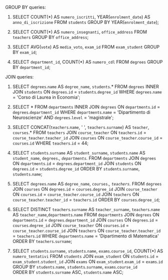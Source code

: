 GROUP BY queries:

1.
    SELECT COUNT(*) AS `numero_iscritti`, YEAR(`enrolment_date`) AS `anno_di_iscrizione`
    FROM `students`
    GROUP BY YEAR(`enrolment_date`);

2.
    SELECT COUNT(*) AS `numero_insegnanti`, `office_address`
    FROM `teachers`
    GROUP BY `office_address`;

3.
    SELECT AVG(`vote`) AS `media_voto`, `exam_id`
    FROM `exam_student`
    GROUP BY `exam_id`;

4.
    SELECT `department_id`, COUNT(*) AS `numero_cdl`
    FROM `degrees`
    GROUP BY `department_id`;

JOIN queries:

1.
    SELECT `degrees`.`name` AS `degree_name`, `students`.*
    FROM `degrees`
    INNER JOIN `students`
    ON `degrees`.`id` = `students`.`degree_id`
    WHERE `degrees`.`name` = 'Corso di Laurea in Economia';

2.
    SELECT *
    FROM `departments`
    INNER JOIN `degrees`
    ON `departments`.`id` = `degrees`.`department_id`
    WHERE `departments`.`name` = 'Dipartimento di Neuroscienze'
    AND `degrees`.`level` = 'magistrale';

3. 
    SELECT CONCAT(`teachers`.`name`, ' ', `teachers`.`surname`) AS `teacher`, `courses`.*
    FROM `teachers`
    JOIN `course_teacher`
    ON `teachers`.`id` = `course_teacher`.`teacher_id`
    JOIN `courses`
    ON `course_teacher`.`course_id` = `courses`.`id`
    WHERE `teachers`.`id` = 44;

4.
    SELECT `students`.`surname` AS `student_surname`, `students`.`name` AS `student_name`, `degrees`.*, `departments`.*
    FROM `departments`
    JOIN `degrees`
    ON `departments`.`id` = `degrees`.`department_id`
    JOIN `students`
    ON `degrees`.`id` = `students`.`degree_id`
    ORDER BY `students`.`surname`, `students`.`name`;

5.
    SELECT `degrees`.`name` AS `degree_name`, `courses`.*, `teachers`.*
    FROM `degrees`
    JOIN `courses`
    ON `degrees`.`id` = `courses`.`degree_id`
    JOIN `course_teacher`
    ON `courses`.`id` = `course_teacher`.`course_id`
    JOIN `teachers`
    ON `course_teacher`.`teacher_id` = `teachers`.`id`
    ORDER BY `courses`.`degree_id`;

6.
    SELECT DISTINCT `teachers`.`surname` AS `teacher_surname`, `teachers`.`name` AS `teacher_name`,`departments`.`name`
    FROM `departments`
    JOIN `degrees`
    ON `departments`.`id` = `degrees`.`department_id`
    JOIN `courses`
    ON `degrees`.`id` = `courses`.`degree_id`
    JOIN `course_teacher`
    ON `courses`.`id` = `course_teacher`.`course_id`
    JOIN `teachers`
    ON `course_teacher`.`teacher_id` = `teachers`.`id`
    WHERE `departments`.`name` = 'Dipartimento di Matematica'
    ORDER BY `teachers`.`surname`;

7.
    SELECT `students`.`surname`, `students`.`name`, `exams`.`course_id`, COUNT(*) AS `numero_tentativi`
    FROM `students`
    JOIN `exam_student`
    ON `students`.`id` = `exam_student`.`student_id`
    JOIN `exams`
    ON `exam_student`.`exam_id` = `exams`.`id`
    GROUP BY `students`.`name`, `students`.`surname`, `exams`.`course_id`  
    ORDER BY `students`.`surname` ASC, `students`.`name` ASC;